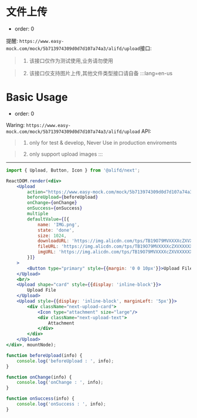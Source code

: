 # 文件上传

- order: 0



提醒: `https://www.easy-mock.com/mock/5b713974309d0d7d107a74a3/alifd/upload`接口:


> 1. 该接口仅作为测试使用,业务请勿使用

> 2. 该接口仅支持图片上传,其他文件类型接口请自备
:::lang=en-us

# Basic Usage

- order: 0


Waring: `https://www.easy-mock.com/mock/5b713974309d0d7d107a74a3/alifd/upload` API:


> 1. only for test & develop, Never Use in production enviroments

> 2. only support upload images
:::
---

````jsx
import { Upload, Button, Icon } from '@alifd/next';

ReactDOM.render(<div>
    <Upload
        action="https://www.easy-mock.com/mock/5b713974309d0d7d107a74a3/alifd/upload"
        beforeUpload={beforeUpload}
        onChange={onChange}
        onSuccess={onSuccess}
        multiple
        defaultValue={[{
            name: 'IMG.png',
            state: 'done',
            size: 1024,
            downloadURL: 'https://img.alicdn.com/tps/TB19O79MVXXXXcZXVXXXXXXXXXX-1024-1024.jpg',
            fileURL: 'https://img.alicdn.com/tps/TB19O79MVXXXXcZXVXXXXXXXXXX-1024-1024.jpg',
            imgURL: 'https://img.alicdn.com/tps/TB19O79MVXXXXcZXVXXXXXXXXXX-1024-1024.jpg'
        }]}
    >
        <Button type="primary" style={{margin: '0 0 10px'}}>Upload File</Button>
    </Upload>
    <br/>
    <Upload shape="card" style={{display: 'inline-block'}}>
        Upload File
    </Upload>
    <Upload style={{display: 'inline-block', marginLeft: '5px'}}>
        <div className="next-upload-card">
            <Icon type="attachment" size="large"/>
            <div className="next-upload-text">
                Attachment
            </div>
        </div>
    </Upload>
</div>, mountNode);

function beforeUpload(info) {
    console.log('beforeUpload : ', info);
}

function onChange(info) {
    console.log('onChange : ', info);
}

function onSuccess(info) {
    console.log('onSuccess : ', info);
}
````
